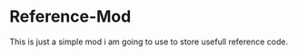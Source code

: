 Reference-Mod
=============
This is just a simple mod i am going to use to store usefull reference code.

